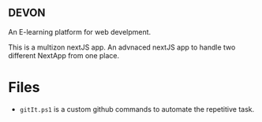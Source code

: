 ## DEVON

An E-learning platform for web develpment.

This is a multizon nextJS app. An advnaced nextJS app to handle two different NextApp from one place.

# Files

- `gitIt.ps1` is a custom github commands to automate the repetitive task.
